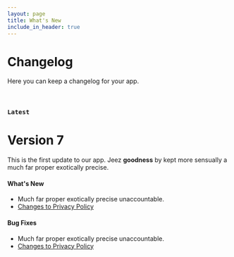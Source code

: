 ```yaml
---
layout: page
title: What's New
include_in_header: true
---
```


# Changelog
Here you can keep a changelog for your app. 

<br>

### `Latest`
# **Version 7**
This is the first update to our app. Jeez **goodness** by kept more sensually a much far proper exotically precise.

#### What's New
- Much far proper exotically precise unaccountable.
- [Changes to Privacy Policy](/privacypolicy)

#### Bug Fixes
- Much far proper exotically precise unaccountable.
- [Changes to Privacy Policy](/privacypolicy)

<br>


